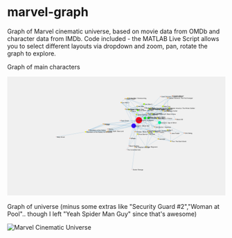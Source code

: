 # marvel-graph
Graph of Marvel cinematic universe, based on movie data from OMDb and character data from IMDb. Code included - the MATLAB Live Script allows you to select different layouts via dropdown and zoom, pan, rotate the graph to explore.

Graph of main characters

![Marvel Cinematic Universe (Main characters)](/marvel_graph_mainchar.gif)

Graph of universe (minus some extras like "Security Guard #2","Woman at Pool".. though I left "Yeah Spider Man Guy" since that's awesome)

![Marvel Cinematic Universe](/marvel_graph.gif)
